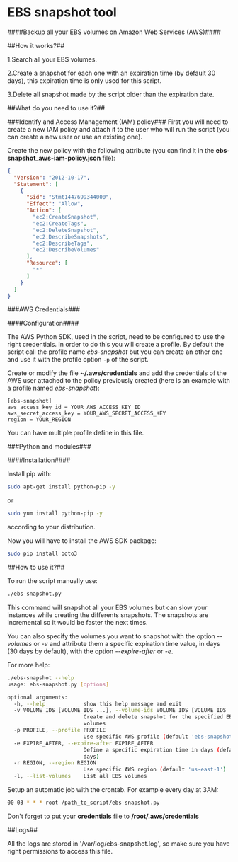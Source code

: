 EBS snapshot tool
=================

####Backup all your EBS volumes on Amazon Web Services (AWS)####

##How it works?##

1.Search all your EBS volumes.

2.Create a snapshot for each one with an expiration time (by default 30 days), this expiration time is only used for this script.

3.Delete all snapshot made by the script older than the expiration date.

##What do you need to use it?##

###Identify and Access Management (IAM) policy###
First you will need to create a new IAM policy and attach it to the user who will run the script (you can create a new user or use an existing one).

Create the new policy with the following attribute (you can find it in the **ebs-snapshot_aws-iam-policy.json** file):
```json
{
  "Version": "2012-10-17",
  "Statement": [
    {
      "Sid": "Stmt1447699344000",
      "Effect": "Allow",
      "Action": [
        "ec2:CreateSnapshot",
        "ec2:CreateTags",
        "ec2:DeleteSnapshot",
        "ec2:DescribeSnapshots",
        "ec2:DescribeTags",
        "ec2:DescribeVolumes"
      ],
      "Resource": [
        "*"
      ]
    }
  ]
}
```

###AWS Credentials###

####Configuration####

The AWS Python SDK, used in the script, need to be configured to use the right credentials. In order to do this you will create a profile.
By default the script call the profile name *ebs-snapshot* but you can create an other one and use it with the profile option `-p` of the script.

Create or modify the file **~/.aws/credentials** and add the credentials of the AWS user attached to the policy previously created (here is an example with a profile named *ebs-snapshot*):
```
[ebs-snapshot]
aws_access_key_id = YOUR_AWS_ACCESS_KEY_ID
aws_secret_access_key = YOUR_AWS_SECRET_ACCESS_KEY
region = YOUR_REGION
```
You can have multiple profile define in this file.

###Python and modules###

####Installation####

Install pip with:
```bash
sudo apt-get install python-pip -y
```
or
```bash
sudo yum install python-pip -y
```
according to your distribution.

Now you will have to install the AWS SDK package:
```bash
sudo pip install boto3
```

##How to use it?##

To run the script manually use:
```bash
./ebs-snapshot.py
```
This command will snapshot all your EBS volumes but can slow your instances while creating the differents snapshots.
The snapshots are incremental so it would be faster the next times.

You can also specify the volumes you want to snapshot with the option *--volumes* or *-v* and attribute them a specific expiration time value, in days (30 days by default), with the option *--expire-after* or *-e*.

For more help:
```bash
./ebs-snapshot --help
usage: ebs-snapshot.py [options]

optional arguments:
  -h, --help            show this help message and exit
  -v VOLUME_IDS [VOLUME_IDS ...], --volume-ids VOLUME_IDS [VOLUME_IDS ...]
                        Create and delete snapshot for the specified EBS
                        volumes
  -p PROFILE, --profile PROFILE
                        Use specific AWS profile (default 'ebs-snapshot')
  -e EXPIRE_AFTER, --expire-after EXPIRE_AFTER
                        Define a specific expiration time in days (default 30
                        days)
  -r REGION, --region REGION
                        Use specific AWS region (default 'us-east-1')
  -l, --list-volumes    List all EBS volumes
```

Setup an automatic job with the crontab. For example every day at 3AM:
```bash
00 03 * * * root /path_to_script/ebs-snapshot.py
```
Don't forget to put your **credentials** file to **/root/.aws/credentials**

##Logs##

All the logs are stored in '/var/log/ebs-snapshot.log', so make sure you have right permissions to access this file.

